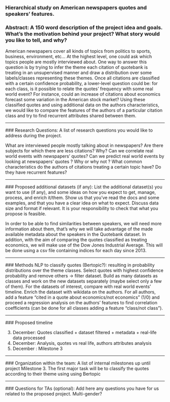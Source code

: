 
### Hierarchical study on American newspapers quotes and speakers’ features.
### Abstract: A 150 word description of the project idea and goals. What’s the motivation behind your project? What story would you like to tell, and why?

American newspapers cover all kinds of topics from politics to sports, business, environment, etc... At the highest level, one could ask which topics people are mostly interviewed about. One way to answer this question is by trying to infer the theme each citation of quotebank is treating in an unsupervised manner and draw a distribution over some labels/classes representing these themes. Once all citations are classified with a certain confidence probability, a lower-level question could be: for each class, is it possible to relate the quotes’ frequency with some real world event? For instance, could an increase of citations about economics forecast some variation in the American stock market? 
Using these classified quotes and using additional data on the authors characteristics, we would like to compare the features of the authors of a particular citation class and try to find recurrent attributes shared between them.
<hr>
### Research Questions: A list of research questions you would like to address during the project.

What are interviewed people mostly talking about in newspapers?
Are there subjects for which there are less citations? Why?
Can we correlate real world events with newspapers’ quotes? Can we predict real world events by looking at newspapers’ quotes ? Why or why not ?
What common characteristics do the authors of citations treating a certain topic have? Do they have recurrent features?



<hr>
### Proposed additional datasets (if any): List the additional dataset(s) you want to use (if any), and some ideas on how you expect to get, manage, process, and enrich it/them. Show us that you’ve read the docs and some examples, and that you have a clear idea on what to expect. Discuss data size and format if relevant. It is your responsibility to check that what you propose is feasible.

In order to be able to find similarities between speakers, we will need more information about them, that’s why we will take advantage of the made available metadata about the speakers in the Quotebank dataset. 
In addition, with the aim of comparing the quotes classified as treating economics, we will make use of the Dow Jones Industrial Average. This will be done using a csv file containing indices for each day since 2013. 
<hr>
### Methods
NLP to classify quotes (Bertopic?): resulting in probability distributions over the theme classes. 
Select quotes with highest confidence probability and remove others → filter dataset. 
Build as many datasets as classes and work on the new datasets separately (maybe select only a few of them).
For the datasets of interest, compare with real world events’ timeline. 
Enrich the dataset with wikidata on the authors.
For all authors, add a feature “cited in a quote about economics/not economics” (1/0) and proceed a regression analysis on the authors’ features to find correlation coefficients (can be done for all classes adding a feature “class/not class”).
<hr>
### Proposed timeline

3. December: Quotes classified + dataset filtered + metadata + real-life data processed
10. December: Analysis, quotes vs real life, authors attributes analysis
17. December : Milestone 3
<hr>
### Organization within the team: A list of internal milestones up until project Milestone 3.
The first major task will be to classify the quotes according to their theme using using Bertopic

<hr>
### Questions for TAs (optional): Add here any questions you have for us related to the proposed project.
Multi-gender?
